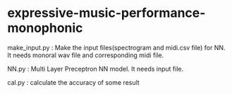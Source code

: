 # expressive-music-performance-monophonic

make_input.py : Make the input files(spectrogram and midi.csv file) for NN. It needs monoral wav file and corresponding midi file.

NN.py : Multi Layer Preceptron NN model. It needs input file.

cal.py : calculate the accuracy of some result